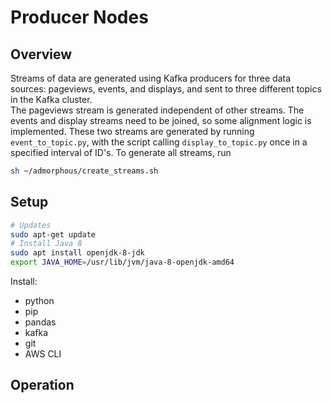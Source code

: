 # Producer Nodes  

## Overview  

Streams of data are generated using Kafka producers for three data sources: 
pageviews, events, and displays, and sent to three different topics
 in the Kafka cluster.   
The pageviews stream is generated independent of other streams. 
The events and display streams need to be joined, so some alignment 
logic is implemented. These two streams are generated by running  
`event_to_topic.py`, with the script calling `display_to_topic.py` 
once in a specified interval of ID's. To generate all streams, run  

```bash
sh ~/admorphous/create_streams.sh
```     

## Setup    

```bash
# Updates
sudo apt-get update
# Install Java 8
sudo apt install openjdk-8-jdk
export JAVA_HOME=/usr/lib/jvm/java-8-openjdk-amd64
```
Install:  
- python  
- pip  
- pandas  
- kafka    
- git  
- AWS CLI  

## Operation  

